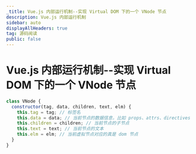```yaml
---
_title: Vue.js 内部运行机制--实现 Virtual DOM 下的一个 VNode 节点
description: Vue.js 内部运行机制
sidebar: auto
displayAllHeaders: true
tag: 源码阅读
public: false
---
```


# Vue.js 内部运行机制--实现 Virtual DOM 下的一个 VNode 节点

```js
class VNode {
  constructor(tag, data, children, text, elm) {
    this.tag = tag; // 标签名
    this.data = data; // 当前节点的数据信息，比如 props、attrs、directives
    this.children = children; // 当前节点的子节点
    this.text = text; // 当前节点的文本
    this.elm = elm; // 当前虚拟节点对应的真是 dom 节点
  }
}
```

